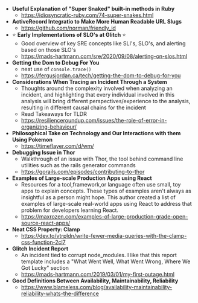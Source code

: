 - **Useful Explanation of "Super Snaked" built-in methods in Ruby**
  - https://idiosyncratic-ruby.com/74-super-snakes.html
- **ActiveRecord Integratio to Make More Human Readable URL Slugs**
  - https://github.com/norman/friendly_id
- :star: **Early Implementations of SLO's at Glitch** :star:
  - Good overview of key SRE concepts like SLI's, SLO's, and alerting based on those SLO's
  - https://mads-hartmann.com/sre/2020/09/08/alerting-on-slos.html
- **Getting the Dom to Debug For You**
  - neat use of `console.trace()`
  - https://fergusjordan.ca/tech/getting-the-dom-to-debug-for-you
- **Considerations When Tracing an Incident Through a System**
  - Thoughts around the complexity involved when analyzing an incident, and highlighting that every individual involved in this analysis will bring different perspectives/experience to the analysis, resulting in different causal chains for the incident
  - Read Takeaways for TLDR
  - https://resilienceroundup.com/issues/the-role-of-error-in-organizing-behaviour/
- **Philosophical Take on Technology and Our Interactions with them Using Pokemon**
  - https://timeflayer.com/d/wm/
- **Debugging Issue in Thor**
  - Walkthrough of an issue with Thor, the tool behind command line utilities such as the rails generator commands
  - https://gorails.com/episodes/contributing-to-thor
- **Examples of Large-scale Production Apps using React**
  - Resources for a tool,framework,or language often use small, toy apps to explain concepts. These types of examples aren't always as insightful as a person might hope. This author created a list of examples of large-scale real-world apps using React to address that problem for developers learning React.
  - https://maxrozen.com/examples-of-large-production-grade-open-source-react-apps/
- **Neat CSS Property: Clamp**
  - https://dev.to/vtrpldn/write-fewer-media-queries-with-the-clamp-css-function-2cl7
- **Glitch Incident Report**
  - An incident tied to corrupt node_modules. I like that this report template includes a "What Went Well, What Went Wrong, Where We Got Lucky" section
  - https://mads-hartmann.com/2019/03/01/my-first-outage.html
- **Good Definitions Between Availability, Maintainability, Reliability**
  - https://www.blameless.com/blog/availability-maintainability-reliability-whats-the-difference